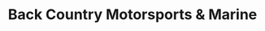 ---
title: "Back Country Motorsports & Marine"
url: /wawa/back-country-motorsports-und-marine/
shop: Quad
---
